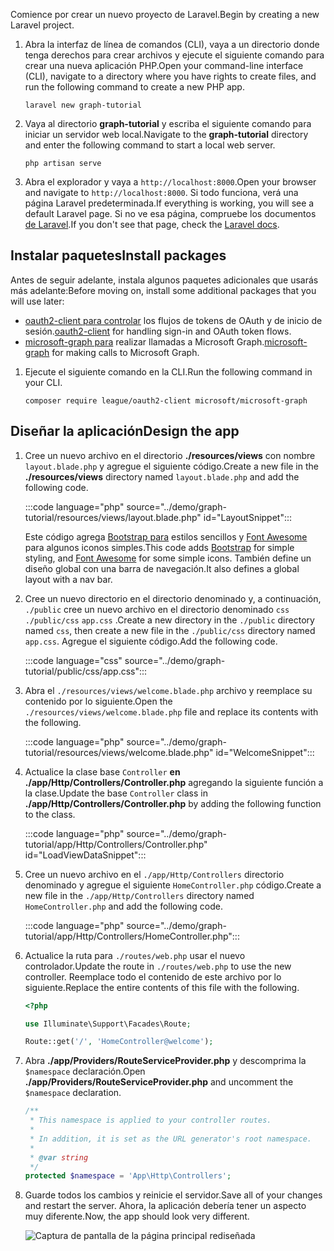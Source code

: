 <!-- markdownlint-disable MD002 MD041 -->

<span data-ttu-id="5c9a2-101">Comience por crear un nuevo proyecto de Laravel.</span><span class="sxs-lookup"><span data-stu-id="5c9a2-101">Begin by creating a new Laravel project.</span></span>

1. <span data-ttu-id="5c9a2-102">Abra la interfaz de línea de comandos (CLI), vaya a un directorio donde tenga derechos para crear archivos y ejecute el siguiente comando para crear una nueva aplicación PHP.</span><span class="sxs-lookup"><span data-stu-id="5c9a2-102">Open your command-line interface (CLI), navigate to a directory where you have rights to create files, and run the following command to create a new PHP app.</span></span>

    ```Shell
    laravel new graph-tutorial
    ```

1. <span data-ttu-id="5c9a2-103">Vaya al directorio **graph-tutorial** y escriba el siguiente comando para iniciar un servidor web local.</span><span class="sxs-lookup"><span data-stu-id="5c9a2-103">Navigate to the **graph-tutorial** directory and enter the following command to start a local web server.</span></span>

    ```Shell
    php artisan serve
    ```

1. <span data-ttu-id="5c9a2-104">Abra el explorador y vaya a `http://localhost:8000`.</span><span class="sxs-lookup"><span data-stu-id="5c9a2-104">Open your browser and navigate to `http://localhost:8000`.</span></span> <span data-ttu-id="5c9a2-105">Si todo funciona, verá una página Laravel predeterminada.</span><span class="sxs-lookup"><span data-stu-id="5c9a2-105">If everything is working, you will see a default Laravel page.</span></span> <span data-ttu-id="5c9a2-106">Si no ve esa página, compruebe los documentos [de Laravel](https://laravel.com/docs/8.x).</span><span class="sxs-lookup"><span data-stu-id="5c9a2-106">If you don't see that page, check the [Laravel docs](https://laravel.com/docs/8.x).</span></span>

## <a name="install-packages"></a><span data-ttu-id="5c9a2-107">Instalar paquetes</span><span class="sxs-lookup"><span data-stu-id="5c9a2-107">Install packages</span></span>

<span data-ttu-id="5c9a2-108">Antes de seguir adelante, instala algunos paquetes adicionales que usarás más adelante:</span><span class="sxs-lookup"><span data-stu-id="5c9a2-108">Before moving on, install some additional packages that you will use later:</span></span>

- <span data-ttu-id="5c9a2-109">[oauth2-client para controlar](https://github.com/thephpleague/oauth2-client) los flujos de tokens de OAuth y de inicio de sesión.</span><span class="sxs-lookup"><span data-stu-id="5c9a2-109">[oauth2-client](https://github.com/thephpleague/oauth2-client) for handling sign-in and OAuth token flows.</span></span>
- <span data-ttu-id="5c9a2-110">[microsoft-graph para](https://github.com/microsoftgraph/msgraph-sdk-php) realizar llamadas a Microsoft Graph.</span><span class="sxs-lookup"><span data-stu-id="5c9a2-110">[microsoft-graph](https://github.com/microsoftgraph/msgraph-sdk-php) for making calls to Microsoft Graph.</span></span>

1. <span data-ttu-id="5c9a2-111">Ejecute el siguiente comando en la CLI.</span><span class="sxs-lookup"><span data-stu-id="5c9a2-111">Run the following command in your CLI.</span></span>

    ```Shell
    composer require league/oauth2-client microsoft/microsoft-graph
    ```

## <a name="design-the-app"></a><span data-ttu-id="5c9a2-112">Diseñar la aplicación</span><span class="sxs-lookup"><span data-stu-id="5c9a2-112">Design the app</span></span>

1. <span data-ttu-id="5c9a2-113">Cree un nuevo archivo en el directorio **./resources/views** con nombre `layout.blade.php` y agregue el siguiente código.</span><span class="sxs-lookup"><span data-stu-id="5c9a2-113">Create a new file in the **./resources/views** directory named `layout.blade.php` and add the following code.</span></span>

    :::code language="php" source="../demo/graph-tutorial/resources/views/layout.blade.php" id="LayoutSnippet":::

    <span data-ttu-id="5c9a2-114">Este código agrega [Bootstrap para](http://getbootstrap.com/) estilos sencillos y [Font Awesome](https://fontawesome.com/) para algunos iconos simples.</span><span class="sxs-lookup"><span data-stu-id="5c9a2-114">This code adds [Bootstrap](http://getbootstrap.com/) for simple styling, and [Font Awesome](https://fontawesome.com/) for some simple icons.</span></span> <span data-ttu-id="5c9a2-115">También define un diseño global con una barra de navegación.</span><span class="sxs-lookup"><span data-stu-id="5c9a2-115">It also defines a global layout with a nav bar.</span></span>

1. <span data-ttu-id="5c9a2-116">Cree un nuevo directorio en el directorio denominado y, a continuación, `./public` cree un nuevo archivo en el directorio denominado `css` `./public/css` `app.css` .</span><span class="sxs-lookup"><span data-stu-id="5c9a2-116">Create a new directory in the `./public` directory named `css`, then create a new file in the `./public/css` directory named `app.css`.</span></span> <span data-ttu-id="5c9a2-117">Agregue el siguiente código.</span><span class="sxs-lookup"><span data-stu-id="5c9a2-117">Add the following code.</span></span>

    :::code language="css" source="../demo/graph-tutorial/public/css/app.css":::

1. <span data-ttu-id="5c9a2-118">Abra el `./resources/views/welcome.blade.php` archivo y reemplace su contenido por lo siguiente.</span><span class="sxs-lookup"><span data-stu-id="5c9a2-118">Open the `./resources/views/welcome.blade.php` file and replace its contents with the following.</span></span>

    :::code language="php" source="../demo/graph-tutorial/resources/views/welcome.blade.php" id="WelcomeSnippet":::

1. <span data-ttu-id="5c9a2-119">Actualice la clase base `Controller` **en ./app/Http/Controllers/Controller.php** agregando la siguiente función a la clase.</span><span class="sxs-lookup"><span data-stu-id="5c9a2-119">Update the base `Controller` class in **./app/Http/Controllers/Controller.php** by adding the following function to the class.</span></span>

    :::code language="php" source="../demo/graph-tutorial/app/Http/Controllers/Controller.php" id="LoadViewDataSnippet":::

1. <span data-ttu-id="5c9a2-120">Cree un nuevo archivo en el `./app/Http/Controllers` directorio denominado y agregue el siguiente `HomeController.php` código.</span><span class="sxs-lookup"><span data-stu-id="5c9a2-120">Create a new file in the `./app/Http/Controllers` directory named `HomeController.php` and add the following code.</span></span>

    :::code language="php" source="../demo/graph-tutorial/app/Http/Controllers/HomeController.php":::

1. <span data-ttu-id="5c9a2-121">Actualice la ruta para `./routes/web.php` usar el nuevo controlador.</span><span class="sxs-lookup"><span data-stu-id="5c9a2-121">Update the route in `./routes/web.php` to use the new controller.</span></span> <span data-ttu-id="5c9a2-122">Reemplace todo el contenido de este archivo por lo siguiente.</span><span class="sxs-lookup"><span data-stu-id="5c9a2-122">Replace the entire contents of this file with the following.</span></span>

    ```php
    <?php

    use Illuminate\Support\Facades\Route;

    Route::get('/', 'HomeController@welcome');
    ```

1. <span data-ttu-id="5c9a2-123">Abra **./app/Providers/RouteServiceProvider.php** y descomprima la `$namespace` declaración.</span><span class="sxs-lookup"><span data-stu-id="5c9a2-123">Open **./app/Providers/RouteServiceProvider.php** and uncomment the `$namespace` declaration.</span></span>

    ```php
    /**
     * This namespace is applied to your controller routes.
     *
     * In addition, it is set as the URL generator's root namespace.
     *
     * @var string
     */
    protected $namespace = 'App\Http\Controllers';
    ```

1. <span data-ttu-id="5c9a2-124">Guarde todos los cambios y reinicie el servidor.</span><span class="sxs-lookup"><span data-stu-id="5c9a2-124">Save all of your changes and restart the server.</span></span> <span data-ttu-id="5c9a2-125">Ahora, la aplicación debería tener un aspecto muy diferente.</span><span class="sxs-lookup"><span data-stu-id="5c9a2-125">Now, the app should look very different.</span></span>

    ![Captura de pantalla de la página principal rediseñada](./images/create-app-01.png)
